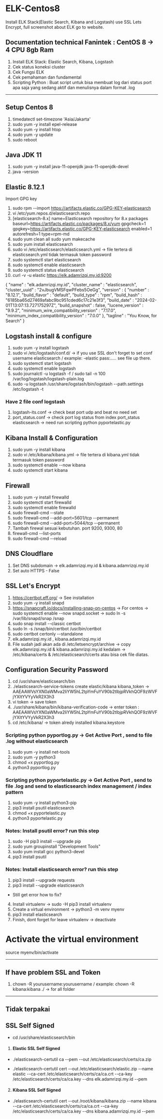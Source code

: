 # ELK-Centos8
Install ELK Stack(Elastic Search, Kibana and Logstash) use SSL Lets Encrypt, full screenshot about ELK go to website.

## Documentation technical Fanintek : CentOS 8 -> 4 CPU 8gb Ram
1. Install ELK Stack: Elastic Search, Kibana, Logstash
2. Cek status koneksi cluster
3. Cek Fungsi ELK
4. Cek pemahaman dan fundamental
5. Scripting Python : Buat script untuk bisa membuat log dari status port apa saja yang sedang aktif dan menulisnya dalam format .log
------------------------------------------------------------------------------------------------------------------------------------------------------------------------

## Setup Centos 8
1. timedatectl set-timezone 'Asia/Jakarta'
2. sudo yum -y install epel-release
3. sudo yum -y install htop
4. sudo yum -y update
5. sudo reboot

## Java JDK 11
1. sudo yum -y install java-11-openjdk java-11-openjdk-devel
2. java -version

## Elastic 8.12.1
Import GPG key
1. sudo rpm --import https://artifacts.elastic.co/GPG-KEY-elasticsearch
2. vi /etc/yum.repos.d/elasticsearch.repo
3. [elasticsearch-8.x]
name=Elasticsearch repository for 8.x packages
baseurl=https://artifacts.elastic.co/packages/8.x/yum
gpgcheck=1
gpgkey=https://artifacts.elastic.co/GPG-KEY-elasticsearch
enabled=1
autorefresh=1
type=rpm-md
4. sudo yum clean all
   sudo yum makecache
5. sudo yum install elasticsearch
6. sudo vi /etc/elasticsearch/elasticsearch.yml -> file tertera di elasticsearch.yml tidak termasuk token password
7. sudo systemctl start elasticsearch
8. sudo systemctl enable elasticsearch
9. sudo systemctl status elasticsearch
10. curl -v -u elastic https://elk.adamrizqi.my.id:9200

{
  "name" : "elk.adamrizqi.my.id",
  "cluster_name" : "elasticsearch",
  "cluster_uuid" : "2vJbugVMSFqwPFebs5OeGg",
  "version" : {
    "number" : "8.12.1",
    "build_flavor" : "default",
    "build_type" : "rpm",
    "build_hash" : "6185ba65d27469afabc9bc951cded6c17c21e3f3",
    "build_date" : "2024-02-01T13:07:13.727175297Z",
    "build_snapshot" : false,
    "lucene_version" : "9.9.2",
    "minimum_wire_compatibility_version" : "7.17.0",
    "minimum_index_compatibility_version" : "7.0.0"
  },
  "tagline" : "You Know, for Search"
}

## Logstash install & configure
1. sudo yum -y install logstash
2. sudo vi /etc/logstash/conf.d/ -> if you use SSL don't forget to set conf username elasticsearch / example: -elastic pass:..... see file up there.
3. sudo systemctl start logstash
4. sudo systemctl enable logstash
5. sudo journalctl -u logstash -f / sudo tail -n 100 /var/log/logstash/logstash-plain.log
6. sudo -u logstash /usr/share/logstash/bin/logstash --path.settings /etc/logstash -t
### Have 2 file conf logstash
1. logstash-its.conf -> check beat port udp and beat no need set
2. port_status.conf -> check port log status from index port_status elasticsearch -> need run scripting python pyportelastic.py 

## Kibana Install & Configuration
1. sudo yum -y install kibana
2. sudo vi /etc/kibana/kibana.yml -> file tertera di kibana.yml tidak termasuk token password
3. sudo systemctl enable --now kibana
4. sudo systemctl start kibana

## Firewall
1. sudo yum -y install firewalld
2. sudo systemctl start firewalld
3. sudo systemctl enable firewalld
4. sudo firewall-cmd --state 
5. sudo firewall-cmd --add-port=5601/tcp --permanent
6. sudo firewall-cmd --add-port=5044/tcp --permanent
7. Tambah firewal sesuai kebutuhan. port 9200, 9300, 80
8. firewall-cmd --list-ports
9. sudo firewall-cmd --reload

## DNS Cloudflare
1. Set DNS subdomain -> elk.adamrizqi.my.id & kibana.adamrizqi.my.id 
2. Set auto HTTPS - False 

## SSL Let's Encrypt
1. https://certbot.eff.org/ -> See installation
2. sudo yum -y install snapd
3. https://snapcraft.io/docs/installing-snap-on-centos -> For centos -> sudo systemctl enable --now snapd.socket -> sudo ln -s /var/lib/snapd/snap /snap
4. sudo snap install --classic certbot
5. sudo ln -s /snap/bin/certbot /usr/bin/certbot
6. sudo certbot certonly --standalone
7. elk.adamrizqi.my.id , kibana.adamrizqi.my.id
8. File sudah jadi akan ada di /etc/letsencrypt/archive -> copy elk.adamrizqi.my.id & kibana.adamrizqi.my.id kedalam -> /etc/kibana/certs & /etc/elasticsearch/certs
   atau bisa cek file diatas.

## Configuration Security Password
1. cd /usr/share/elasticsearch/bin
2. ./elasticsearch-service-tokens create elastic/kibana kibana_token -> AAEAAWVsYXN0aWMva2liYW5hL2tpYmFuYV90b2tlbjpRVkhQOF9zWVFjYXItYVYyVkR2X3h3
3. vi token -> save token
4. ./usr/share/kibana/bin/kibana-verification-code -> enter token : AAEAAWVsYXN0aWMva2liYW5hL2tpYmFuYV90b2tlbjpRVkhQOF9zWVFjYXItYVYyVkR2X3h3
5. cd /etc/kibana/ -> token alredy installed kibana.keystore

### Scripting python pyportlog.py -> Get Active Port , send to file .log without elasticsearch
1. sudo yum -y install net-tools
2. sudo yum -y python3
3. chmod +x pyportlog.py
4. python3 pyportlog.py

### Scripting python pyportelastic.py -> Get Active Port , send to file .log and send to elasticsearch index management / index pattern
1. sudo yum -y install python3-pip
2. pip3 install psutil elasticsearch
3. chmod +x pyportelastic.py
4. python3 pyportelastic.py

### Notes: Install psutil error? run this step
1. sudo -H pip3 install --upgrade pip
2. sudo yum groupinstall "Development Tools"
3. sudo yum install gcc python3-devel
4. pip3 install psutil

### Notes: Install elasticsearch error? run this step
1. pip3 install --upgrade requests
2. pip3 install --upgrade elasticsearch
- Still get error how to fix?
4. Install virtualenv -> sudo -H pip3 install virtualenv
5. Create a virtual environment -> python3 -m venv myenv
6. pip3 install elasticsearch
7. Finish, dont forget for leave virtualenv -> deactivate
  
# Activate the virtual environment
source myenv/bin/activate

----------
## If have problem SSL and Token
1. chown -R yourusername:yourusername / example: chown -R kibana:kibana ./ -> for all folder

----------
## Tidak terpakai
## SSL Self Signed
- cd /usr/share/elasticsearch/bin
1. #### Elastic SSL Self Signed

- ./elasticsearch-certutil ca --pem --out /etc/elasticsearch/certs/ca.zip

- ./elasticsearch-certutil cert --out /etc/elasticsearch/elastic.zip --name elastic --ca-cert /etc/elasticsearch/certs/ca/ca.crt --ca-key /etc/elasticsearch/certs/ca/ca.key --dns elk.adamrizqi.my.id --pem

2. #### Kibana SSL Self Signed

- ./elasticsearch-certutil cert --out /root/kibana/kibana.zip --name kibana --ca-cert /etc/elasticsearch/certs/ca/ca.crt --ca-key /etc/elasticsearch/certs/ca/ca.key --dns kibana.adamrizqi.my.id --pem

